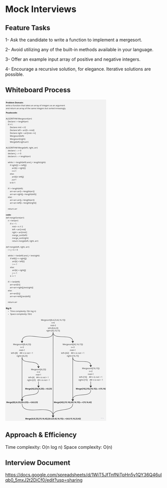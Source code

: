 # Mock Interviews
## Feature Tasks

1- Ask the candidate to write a function to implement a mergesort.

2- Avoid utilizing any of the built-in methods available in your language.

3- Offer an example input array of positive and negative integers.

4- Encourage a recursive solution, for elegance. Iterative solutions are possible.

## Whiteboard Process

![Alt text](./Untitled%20(11).jpg)

## Approach & Efficiency

Time complexity: O(n log n)
Space complexity: O(n)

## Interview Document

https://docs.google.com/spreadsheets/d/1WiT5JfTnfNiTpHn5y1QY36Q46uIqb0_5mxJ2t2DiCf0/edit?usp=sharing
